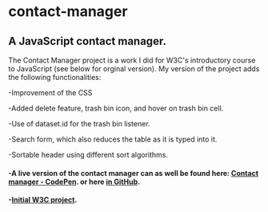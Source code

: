 # contact-manager
## A JavaScript contact manager.

The Contact Manager project is a work I did for W3C's introductory course to JavaScript (see below for orginal version). My version of the project adds the following functionalities:

-Improvement of the CSS

-Added delete feature, trash bin icon, and hover on trash bin cell.

-Use of dataset.id for the trash bin listener.

-Search form, which also reduces the table as it is typed into it.

-Sortable header using different sort algorithms.

#### -A live version of the contact manager can as well be found here: [Contact manager - CodePen](https://codepen.io/ialuna/pen/eyZYRJ?editors=0010). or here [in GitHub](https://irvang.github.io/contact-manager/).

#### -[Initial W3C project](https://codepen.io/w3devcampus/pen/awypEg).
